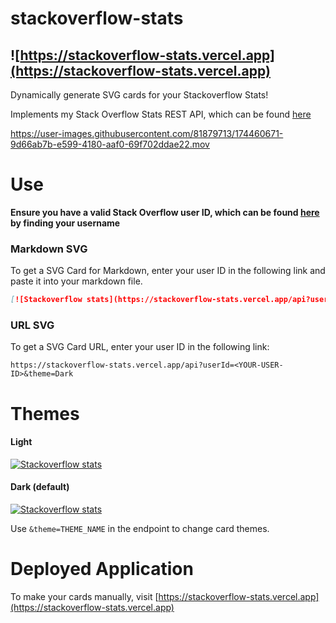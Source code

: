 # stackoverflow-stats

## ![https://stackoverflow-stats.vercel.app](https://stackoverflow-stats.vercel.app)

Dynamically generate SVG cards for your Stackoverflow Stats!

Implements my Stack Overflow Stats REST API, which can be found [here](https://github.com/yuvrajvirdi/stackoverflow-stats-api)

https://user-images.githubusercontent.com/81879713/174460671-9d66ab7b-e599-4180-aaf0-69f702ddae22.mov

# Use

**Ensure you have a valid Stack Overflow user ID, which can be found [here](https://stackover.com/users) by finding your username**

### Markdown SVG

To get a SVG Card for Markdown, enter your user ID in the following link and paste it into your markdown file.

```md
[![Stackoverflow stats](https://stackoverflow-stats.vercel.app/api?userId=<YOUR-USER-ID>&theme=Dark)](https://stackoverflow.com/users/<YOUR-USER-ID>)
```

### URL SVG

To get a SVG Card URL, enter your user ID in the following link:

`
https://stackoverflow-stats.vercel.app/api?userId=<YOUR-USER-ID>&theme=Dark
`

# Themes

#### Light

[![Stackoverflow stats](https://stackoverflow-stats.vercel.app/api?userId=1&theme=Light)](https://stackoverflow.com/users/1)

#### Dark (default)

[![Stackoverflow stats](https://stackoverflow-stats.vercel.app/api?userId=1&theme=Dark)](https://stackoverflow.com/users/1)

Use `&theme=THEME_NAME` in the endpoint to change card themes.

# Deployed Application

To make your cards manually, visit [https://stackoverflow-stats.vercel.app](https://stackoverflow-stats.vercel.app)
